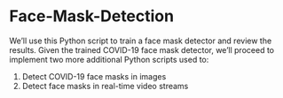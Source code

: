 # Face-Mask-Detection
We’ll use this Python script to train a face mask detector and review the results. Given the trained COVID-19 face mask detector, we’ll proceed to implement two more additional Python scripts used to:
1) Detect COVID-19 face masks in images
2) Detect face masks in real-time video streams
